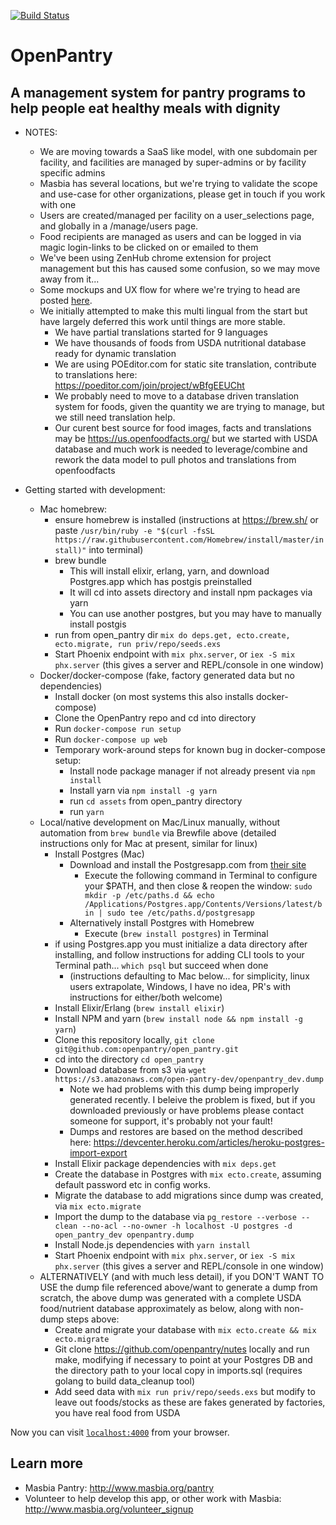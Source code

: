 [![Build Status](https://travis-ci.org/openpantry/open_pantry.svg?branch=master)](https://travis-ci.org/openpantry/open_pantry)
# OpenPantry
## A management system for pantry programs to help people eat healthy meals with dignity

  * NOTES:
    * We are moving towards a SaaS like model, with one subdomain per facility, and facilities are managed by super-admins or by facility specific admins
    * Masbia has several locations, but we're trying to validate the scope and use-case for other organizations, please get in touch if you work with one 
    * Users are created/managed per facility on a user_selections page, and globally in a /manage/users page.
    * Food recipients are managed as users and can be logged in via magic login-links to be clicked on or emailed to them
    * We've been using ZenHub chrome extension for project management but this has caused some confusion, so we may move away from it...
    * Some mockups and UX flow for where we're trying to head are posted [here](https://invis.io/QPBK7WPB3).  
    * We initially attempted to make this multi lingual from the start but have largely deferred this work until things are more stable.
      * We have partial translations started for 9 languages
      * We have thousands of foods from USDA nutritional database ready for dynamic translation
      * We are using POEditor.com for static site translation, contribute to translations here: https://poeditor.com/join/project/wBfgEEUCht
      * We probably need to move to a database driven translation system for foods, given the quantity we are trying to manage, but we still need translation help.
      * Our curent best source for food images, facts and translations may be https://us.openfoodfacts.org/ but we started with USDA database and much work is needed to leverage/combine and rework the data model to pull photos and translations from openfoodfacts

  * Getting started with development:
    * Mac homebrew:
      * ensure homebrew is installed (instructions at https://brew.sh/ or paste `/usr/bin/ruby -e "$(curl -fsSL https://raw.githubusercontent.com/Homebrew/install/master/install)"` into terminal)
      * brew bundle
        * This will install elixir, erlang, yarn, and download Postgres.app which has postgis preinstalled
        * It will cd into assets directory and install npm packages via yarn
        * You can use another postgres, but you may have to manually install postgis
      * run from open_pantry dir `mix do deps.get, ecto.create, ecto.migrate, run priv/repo/seeds.exs`
      * Start Phoenix endpoint with `mix phx.server`, or `iex -S mix phx.server` (this gives a server and REPL/console in one window)
    * Docker/docker-compose (fake, factory generated data but no dependencies)
      * Install docker (on most systems this also installs docker-compose)
      * Clone the OpenPantry repo and cd into directory
      * Run `docker-compose run setup`
      * Run `docker-compose up web`
      * Temporary work-around steps for known bug in docker-compose setup:
        * Install node package manager if not already present via `npm install`
        * Install yarn via `npm install -g yarn`
        * run `cd assets` from open_pantry directory
        * run `yarn`
    * Local/native development on Mac/Linux manually, without automation from `brew bundle` via Brewfile above (detailed instructions only for Mac at present, similar for linux)
      * Install Postgres (Mac)
          * Download and install the Postgresapp.com from [their site](https://postgresapp.com/documentation/install.html)
              * Execute the following command in Terminal to configure your $PATH, and then close & reopen the window:
              `sudo mkdir -p /etc/paths.d &&
                echo /Applications/Postgres.app/Contents/Versions/latest/bin | sudo tee /etc/paths.d/postgresapp`
          * Alternatively install Postgres with Homebrew
              * Execute (`brew install postgres`) in Terminal
      * if using Postgres.app you must initialize a data directory after installing, and follow instructions for adding CLI tools to your Terminal path...  `which psql` but succeed when done
        * (instructions defaulting to Mac below... for simplicity, linux users extrapolate, Windows, I have no idea, PR's with instructions for either/both welcome)
      * Install Elixir/Erlang (`brew install elixir`)
      * Install NPM and yarn (`brew install node && npm install -g yarn`)
      * Clone this repository locally, `git clone git@github.com:openpantry/open_pantry.git`
      * cd into the directory `cd open_pantry`
      * Download database from s3 via `wget https://s3.amazonaws.com/open-pantry-dev/openpantry_dev.dump`
        * Note we had problems with this dump being improperly generated recently.  I beleive the problem is fixed, but if you downloaded previously or have problems please contact someone for support, it's probably not your fault!
        * Dumps and restores are based on the method described here: https://devcenter.heroku.com/articles/heroku-postgres-import-export
      * Install Elixir package dependencies with `mix deps.get`
      * Create the database in Postgres with `mix ecto.create`, assuming default password etc in config works.
      * Migrate the database to add migrations since dump was created, via `mix ecto.migrate`
      * Import the dump to the database via `pg_restore --verbose --clean --no-acl --no-owner -h localhost -U postgres -d open_pantry_dev openpantry.dump`
      * Install Node.js dependencies with `yarn install`
      * Start Phoenix endpoint with `mix phx.server`, or `iex -S mix phx.server` (this gives a server and REPL/console in one window)
    * ALTERNATIVELY (and with much less detail), if you DON'T WANT TO USE the dump file referenced above/want to generate a dump from scratch, the above dump was generated with a complete USDA food/nutrient database approximately as below, along with non-dump steps above:
      * Create and migrate your database with `mix ecto.create && mix ecto.migrate`
      * Git clone https://github.com/openpantry/nutes locally and run make, modifying if necessary to point at your Postgres DB and the directory path to your local copy in imports.sql (requires golang to build data_cleanup tool)
      * Add seed data with `mix run priv/repo/seeds.exs` but modify to leave out foods/stocks as these are fakes generated by factories, you have real food from USDA

Now you can visit [`localhost:4000`](http://localhost:4000) from your browser.

## Learn more

  * Masbia Pantry: http://www.masbia.org/pantry
  * Volunteer to help develop this app, or other work with Masbia: http://www.masbia.org/volunteer_signup
